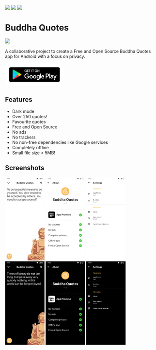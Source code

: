 <p>
<img src="https://gitlab.com/bandev/buddha-quotes/badges/master/pipeline.svg"/>
<img src="https://img.shields.io/badge/licence-GNU%20GPLv3-blue"/>
<img src="https://img.shields.io/badge/bandev%20promise-%E2%9C%93%20-brightgreen"/>
</p>

# Buddha Quotes

![](https://gitlab.com/bandev/buddha-quotes/-/raw/master/app/src/main/res/mipmap-xxhdpi/ic_launcher_round.png)

A collaborative project to create a Free and Open Source Buddha Quotes app for Android with a focus on privacy.

<p><a href="https://play.google.com/store/apps/details?id=org.bandev.buddhaquotes"><img src="google-play-badge__2_.png" height="75px"/></a></p>

## Features

- Dark mode
- Over 250 quotes!
- Favourite quotes
- Free and Open Source
- No ads
- No trackers
- No non-free dependencies like Google services
- Completely offline
- Small file size < 5MB!

## Screenshots
<p>
<img src="screenshots/Screenshot_20200801-214828.jpg" alt="Quotes in light mode" width="130"/>
<img src="screenshots/Screenshot_20200801-214847.jpg" alt="About in light mode" width="130"/>
<img src="screenshots/Screenshot_20200801-214856.jpg" alt="Settings in light mode" width="130"/>
<img src="screenshots/Screenshot_20200801-214838.jpg" alt="Quotes in dark mode" width="130"/>
<img src="screenshots/Screenshot_20200801-214852.jpg" alt="About in dark mode" width="130"/>
<img src="screenshots/Screenshot_20200801-214859.jpg" alt="Settings in dark mode" width="130"/>
</p>